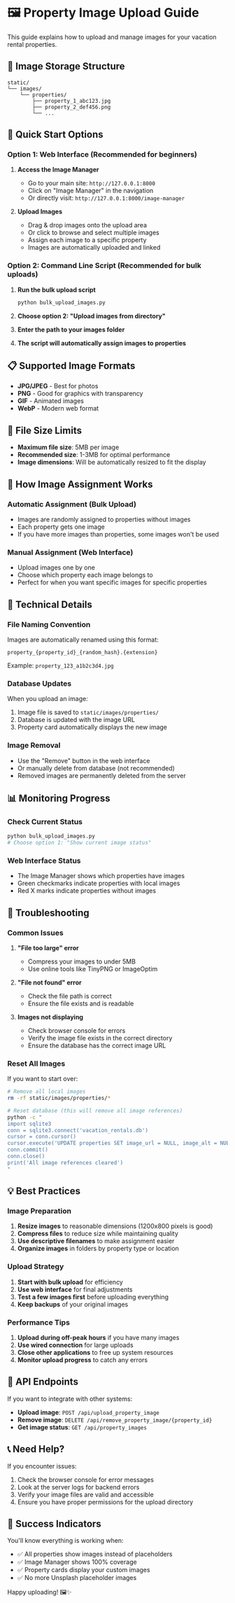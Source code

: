 # 🖼️ Property Image Upload Guide

This guide explains how to upload and manage images for your vacation rental properties.

## 📁 **Image Storage Structure**

```
static/
└── images/
    └── properties/
        ├── property_1_abc123.jpg
        ├── property_2_def456.png
        └── ...
```

## 🚀 **Quick Start Options**

### **Option 1: Web Interface (Recommended for beginners)**

1. **Access the Image Manager**
   - Go to your main site: `http://127.0.0.1:8000`
   - Click on "Image Manager" in the navigation
   - Or directly visit: `http://127.0.0.1:8000/image-manager`

2. **Upload Images**
   - Drag & drop images onto the upload area
   - Or click to browse and select multiple images
   - Assign each image to a specific property
   - Images are automatically uploaded and linked

### **Option 2: Command Line Script (Recommended for bulk uploads)**

1. **Run the bulk upload script**
   ```bash
   python bulk_upload_images.py
   ```

2. **Choose option 2: "Upload images from directory"**
3. **Enter the path to your images folder**
4. **The script will automatically assign images to properties**

## 📋 **Supported Image Formats**

- **JPG/JPEG** - Best for photos
- **PNG** - Good for graphics with transparency
- **GIF** - Animated images
- **WebP** - Modern web format

## 📏 **File Size Limits**

- **Maximum file size**: 5MB per image
- **Recommended size**: 1-3MB for optimal performance
- **Image dimensions**: Will be automatically resized to fit the display

## 🎯 **How Image Assignment Works**

### **Automatic Assignment (Bulk Upload)**
- Images are randomly assigned to properties without images
- Each property gets one image
- If you have more images than properties, some images won't be used

### **Manual Assignment (Web Interface)**
- Upload images one by one
- Choose which property each image belongs to
- Perfect for when you want specific images for specific properties

## 🔧 **Technical Details**

### **File Naming Convention**
Images are automatically renamed using this format:
```
property_{property_id}_{random_hash}.{extension}
```

Example: `property_123_a1b2c3d4.jpg`

### **Database Updates**
When you upload an image:
1. Image file is saved to `static/images/properties/`
2. Database is updated with the image URL
3. Property card automatically displays the new image

### **Image Removal**
- Use the "Remove" button in the web interface
- Or manually delete from database (not recommended)
- Removed images are permanently deleted from the server

## 📊 **Monitoring Progress**

### **Check Current Status**
```bash
python bulk_upload_images.py
# Choose option 1: "Show current image status"
```

### **Web Interface Status**
- The Image Manager shows which properties have images
- Green checkmarks indicate properties with local images
- Red X marks indicate properties without images

## 🚨 **Troubleshooting**

### **Common Issues**

1. **"File too large" error**
   - Compress your images to under 5MB
   - Use online tools like TinyPNG or ImageOptim

2. **"File not found" error**
   - Check the file path is correct
   - Ensure the file exists and is readable

3. **Images not displaying**
   - Check browser console for errors
   - Verify the image file exists in the correct directory
   - Ensure the database has the correct image URL

### **Reset All Images**
If you want to start over:
```bash
# Remove all local images
rm -rf static/images/properties/*

# Reset database (this will remove all image references)
python -c "
import sqlite3
conn = sqlite3.connect('vacation_rentals.db')
cursor = conn.cursor()
cursor.execute('UPDATE properties SET image_url = NULL, image_alt = NULL')
conn.commit()
conn.close()
print('All image references cleared')
"
```

## 💡 **Best Practices**

### **Image Preparation**
1. **Resize images** to reasonable dimensions (1200x800 pixels is good)
2. **Compress files** to reduce size while maintaining quality
3. **Use descriptive filenames** to make assignment easier
4. **Organize images** in folders by property type or location

### **Upload Strategy**
1. **Start with bulk upload** for efficiency
2. **Use web interface** for final adjustments
3. **Test a few images first** before uploading everything
4. **Keep backups** of your original images

### **Performance Tips**
1. **Upload during off-peak hours** if you have many images
2. **Use wired connection** for large uploads
3. **Close other applications** to free up system resources
4. **Monitor upload progress** to catch any errors

## 🔗 **API Endpoints**

If you want to integrate with other systems:

- **Upload image**: `POST /api/upload_property_image`
- **Remove image**: `DELETE /api/remove_property_image/{property_id}`
- **Get image status**: `GET /api/property_images`

## 📞 **Need Help?**

If you encounter issues:

1. Check the browser console for error messages
2. Look at the server logs for backend errors
3. Verify your image files are valid and accessible
4. Ensure you have proper permissions for the upload directory

## 🎉 **Success Indicators**

You'll know everything is working when:
- ✅ All properties show images instead of placeholders
- ✅ Image Manager shows 100% coverage
- ✅ Property cards display your custom images
- ✅ No more Unsplash placeholder images

Happy uploading! 🖼️✨
